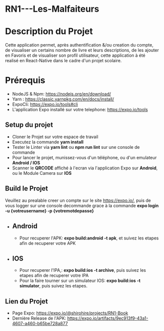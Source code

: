 # RN1---Les-Malfaiteurs

# Description du Projet

Cette application  permet, après authentification &/ou creation du compte, de visualiser un certains nombre de livre et leurs descriptions, de les ajouter en Favoris et de visualiser son profil utilisateur, cette application à été realisé en React-Native dans le cadre d'un projet scolaire.

# Prérequis

- NodeJS & Npm: https://nodejs.org/en/download/
- Yarn : https://classic.yarnpkg.com/en/docs/install/
- ExpoCli: https://expo.io/tools#cli
- L'application Expo installé sur votre telephone: https://expo.io/tools

## Setup du projet

- Cloner le Projet sur votre espace de travail
- Executez la commande **yarn install**
- Tester le Linter via **yarn lint** ou **npm run lint** sur une console de commande
- Pour lancer le projet, munissez-vous d'un téléphone, ou d'un emulateur **Android / IOS**
- Scanner le **QRCODE** affiché à l'ecran via l'application Expo sur **Android**, ou le Module Camera sur **IOS**


## Build le Projet
Veuillez au prealable creer un compte sur le site https://expo.io/, puis de vous logger sur une console decommande grace à la commande **expo login -u {votreusername} -p {votremotdepasse}**
- Android
	-
	- Pour recuperer l'APK: **expo build:android -t apk**, et suivez les etapes afin de recuperer votre APK
- IOS
	-
	- Pour recuperer l'IPA,: **expo build:ios -t archive**, puis suivez les etapes afin de recuperer votre IPA
	- Pour la faire tourner sur un simulateur IOS: **expo build:ios -t simulator**, puis suivez les etapes.

## Lien du Projet
- Page Expo: https://expo.io/@shirohire/projects/RN1-Book
- Dernière Release de l'APK:  https://expo.io/artifacts/9ec913f9-43a1-4607-a460-b65be728a877
